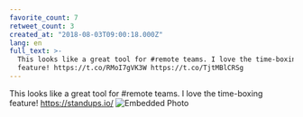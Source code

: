 ```yaml
---
favorite_count: 7
retweet_count: 3
created_at: "2018-08-03T09:00:18.000Z"
lang: en
full_text: >-
  This looks like a great tool for #remote teams. I love the time-boxing
  feature! https://t.co/RMoI7gVK3W https://t.co/TjtMBlCRSg
---
```


This looks like a great tool for #remote teams. I love the time-boxing feature!
<https://standups.io/>
![Embedded Photo](https://twitter-media-coderbyheart.s3.eu-north-1.amazonaws.com/1025305346846466048-Djqdx3lX0AEsNYZ.jpg)

